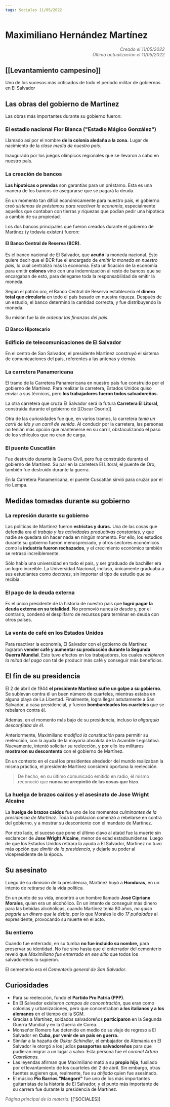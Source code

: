 ```yaml
---
tags: Sociales 11/05/2022
---
```


# Maximiliano Hernández Martínez
<div style="text-align: right; opacity: 0.7; font-style: italic;">Creado el 11/05/2022</div>
<div style="text-align: right; opacity: 0.7; font-style: italic;">Última actualización el 11/05/2022</div>

## [[Levantamiento campesino]]

Uno de los sucesos más criticados de todo el período militar de gobiernos en El Salvador

## Las obras del gobierno de Martínez

Las obras más importantes durante su gobierno fueron:

### El estadio nacional Flor Blanca ("Estadio Mágico González")

Llamado así por el nombre **de la colonia aledaña a la zona.** Lugar de nacimiento de la *clase media de nuestro país.* 

Inaugurado por los juegos olímpicos regionales que se llevaron a cabo en nuestro país.

### La creación de bancos

**Las hipotécas o prendas** son garantías para un préstamo. Esta es una manera de los bancos de asegurarse que se pagará la deuda.

En un momento tan difícil económicamente para nuestro país, el gobierno creó *sistemas de préstamos para reactivar la economía*, especialmente aquellos que contaban con tierras y riquezas que podían pedir una hipotéca a cambio de su propiedad.

Los dos bancos principales que fueron creados durante el gobierno de Martínez (y todavía existen) fueron:

#### El Banco Central de Reserva (BCR).

Es el banco nacional de El Salvador, que **acuñó** la moneda nacional. Esto quiere decir que el BCR fue el encargado de *emitir la moneda en nuestro país*, lo cual centralizó más la economía. Esta unificación de la economía para emitir **colones** vino con una indemnización al resto de bancos que se encargaban de esto, para delegarse toda la responsabilidad de emitir la moneda. 

Según el patrón oro, el Banco Central de Reserva establecería el **dinero total que circularía** en todo el país basado en nuestra riqueza. Después de un estudio, el banco determinó la cantidad correcta, y fue distribuyendo la moneda.

Su misión fue la de *ordenar las finanzas del país*.

#### El Banco Hipotecario

### Edificio de telecomunicaciones de El Salvador

En el centro de San Salvador, el presidente Martínez construyó el sistema de comunicaciones del país, referentes a las antenas y demás.

### La carretera Panamericana

El tramo de la Carretera Panamericana en nuestro país fue construido por el gobierno de Martínez. Para realizar la carretera, Estados Unidos quiso enviar a sus técnicos, pero **los trabajadores fueron todos salvadoreños.**

La otra carretera que cruza El Salvador será la futura **Carretera El Litoral**, construida durante el gobierno de [[Oscar Osorio]].

Otra de las curiosidades fue que, en varios tramos, la carretera *tenía un carril de ida y un carril de venida*. Al conducir por la carretera, las personas no tenían más opción que mantenerse en su carril, obstaculizando el paso de los vehículos que no eran de carga.

### El puente Cuscatlán

Fue destruido durante la Guerra Civil, pero fue construido durante el gobierno de Martínez. Su par en la carretera El Litoral, el puente de Oro, también fue destruido durante la guerra.

En la Carretera Panamericana, el puente Cuscatlán sirvió para cruzar por el río Lempa.

## Medidas tomadas durante su gobierno

### La represión durante su gobierno

Las políticas de Martínez fueron **estrictas y duras.** Una de las cosas que defendía era el *trabajo y las actividades productivas constantes,* y que nadie se quedara sin hacer nada en ningún momento. Por ello, los estudios durante su gobierno fueron menospreciado, y otros sectores económicos como la **industria fueron rechazados**, y el crecimiento económico también se retrasó increíblemente.

Sólo había una universidad en todo el país, y ser graduado de bachiller era un logro increíble. La Universidad Nacional, incluso, únicamente graduaba a sus estudiantes como *doctores*, sin importar el tipo de estudio que se recibía.

### El pago de la deuda externa

Es el único presidente de la historia de nuestro país que **logró pagar la deuda externa en su totalidad.** No promovió nunca *la deuda* y, por el contrario, condenó el despilfarro de recursos para terminar en deuda con otros países.

### La venta de café en los Estados Unidos

Para reactivar la economía, El Salvador con el gobierno de Martínez lograron **vender café y aumentar su producción durante la Segunda Guerra Mundial**. Esto tuvo efectos en los trabajadores, los cuales *recibieron la mitad del pago* con tal de producir más café y conseguir más beneficios.

## El fin de su presidencia

El 2 de abril de 1944 **el presidente Martínez sufre un golpe a su gobierno**. Se sublevan contra él un buen número de cuarteles, mientras estaba en alguna playa de La Libertad. Finalmente, logra llegar astutamente a San Salvador, a casa presidencial, y fueron **bombardeados los cuarteles** que se rebelaron contra él.

Además, en el momento más bajo de su presidencia, incluso *la oligarquía desconfiaba de él*. 

Anteriormente, Maximiliano *modificó la constitución* para permitir su reelección, con la ayuda de la mayoría absoluta de la Asamble Legislativa. Nuevamente, intentó solicitar su reelección, y por ello los militares **mostraron su descontento** con el gobierno de Martínez.

En un contexto en el cual los presidentes alrededor del mundo realizaban la misma práctica, el presidente Martínez consideró oportuna la reelección.

> De hecho, en su último comunicado emitido en radio, él mismo reconoció que **nunca se arrepintió de las cosas que hizo**.

### La huelga de brazos caídos y el asesinato de Jose Wright Alcaine

La **huelga de brazos caídos** fue uno de los momentos *culminantes de la presidencia de Martínez*. Toda la población comenzó a rebelarse en contra del gobierno, y a mostrar su descontento con el mandato de Martínez.

Por otro lado, el suceso que pone el último clavo al ataúd fue la muerte sin esclarecer de **Jose Wright Alcaine**, menor de edad estadounidense. Luego de que los Estados Unidos retirara la ayuda a El Salvador, Martínez no tuvo más opción que *dimitir de la presidencia,* y dejarle su poder al vicepresidente de la época.

## Su asesinato

Luego de su dimisión de la presidencia, Martínez huyó a **Honduras**, en un intento de retirarse de la vida política.

En un punto de su vida, encontró a un hombre llamado **José Cipriano Morales**, quien era un alcohólico. En un intento de conseguir más dinero para las bebidas alcohólicas, cuando Martínez tenía 80 años, *no quiso pagarle un dinero que le debía*, por lo que Morales le dio *17 puñaladas* al expresidente, provocando su muerte en el acto.

### Su entierro

Cuando fue enterrado, en su tumba **no fue incluido su nombre,** para preservar su identidad. No fue sino hasta que el enterrador del cementerio reveló que *Maximiliano fue enterrado en ese sitio* que todos los salvadoreños lo supieron.

El cementerio era el *Cementerio general de San Salvador*.

## Curiosidades

- Para su reelección, fundó el **Partido Pro Patria (PPP)**.
- En El Salvador exisiteron *campos de concentración*, que eran como colonias y urbanizaciones, pero que concentraban **a los italianos y a los alemanes** en el tiempo de la SGM.
- Gracias a Martínez, soldados salvadoreños **participaron** en la Segunda Guerra Mundial y en la Guerra de Corea.
- Monseñor Romero fue detenido en medio de su viaje de regreso a El Salvador en **Cuba, por venir de un país en guerra.**
- Similar a la hazaña de *Oskar Schindler*, el embajador de Alemania en El Salvador le otorgó a los judíos **pasaportes salvadoreños** para que pudieran migrar a un lugar a salvo. Esta persona fue el *coronel Arturo Castellanos.*
- Las leyendas afirman que Maximiliano mató a su **propio hijo**, fusilado por el levantamiento de los cuarteles del 2 de abril. Sin embargo, otras fuentes sugieren que, realmente, fue su *ahijado* quien fue asesinado.
- El músico **Pío Barrios "Mangoré"** fue uno de los más importantes guitarristas de la historia de El Salvador, y el punto más importante de su carrera fue durante la presidencia de Martínez.

<span style="opacity: 0.7; font-style: italic;">Página principal de la materia:</span> [['SOCIALES]]
